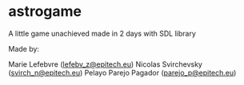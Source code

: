 astrogame
=========

A little game unachieved made in 2 days with SDL library

Made by:

Marie Lefebvre (lefebv_z@epitech.eu)
Nicolas Svirchevsky (svirch_n@epitech.eu)
Pelayo Parejo Pagador (parejo_p@epitech.eu)
